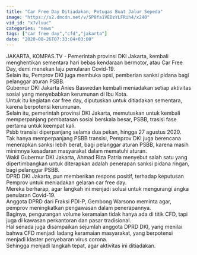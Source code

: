 ```yaml
---
title: "Car Free Day Ditiadakan, Petugas Buat Jalur Sepeda"
image: "https://s2.dmcdn.net/v/SP8fa1VEDzYLFRih4/x240"
vid_id: "x7vluuc"
categories: "news"
tags: ["car free day","cfd","jakarta"]
date: "2020-08-26T07:33:04+03:00"
---
```

JAKARTA, KOMPAS.TV - Pemerintah provinsi DKI Jakarta, kembali menghentikan sementara hari bebas kendaraan bermotor, atau Car Free Day, demi menekan laju penularan Covid-19.    <br>Selain itu, Pemprov DKI juga membuka opsi, pemberian sanksi pidana bagi pelanggar aturan PSBB.   <br>Gubernur DKI Jakarta Anies Baswedan kembali meniadakan setiap aktivitas sosial yang menyebabkan kerumunan di Ibu Kota.   <br>Untuk itu kegiatan car free day, diputuskan untuk ditiadakan sementara, karena berpotensi kerumunan.   <br>Selain itu, pemerintah provinsi DKI Jakarta, memutuskan untuk kembali memperpanjang pembatasan sosial berskala besar, PSBB, trasisi fase pertama untuk keempat kali.    <br>Psbb transisi diperpanjang selama dua pekan, hingga 27 agustus 2020.   <br>Tak hanya memperpanjang PSBB transisi, Pemprov DKI juga berencana menerapkan sanksi lebih berat, bagi pelanggar aturan PSBB, karena masih minimnya kesadaran masyarakat dalam mematuhi aturan.   <br>Wakil Gubernur DKI Jakarta, Ahmad Riza Patria menyebut salah satu yang dipertimbangkan untuk diterapkan adalah penerapan sanksi pidana ringan, bagi pelanggar PSBB.   <br>DPRD DKI Jakarta, pun memberikan respons positif, terhadap keputusan Pemprov untuk meniadakan gelaran car free day.   <br>Mereka berharap, agar langkah ini menjadi solusi untuk mengurangi angka penularan Covid-19.   <br>Anggota DPRD dari Fraksi PDI-P, Gembong Warsono meminta agar, pemprov meningkatkan pengawasan dalam penerapannya.    <br>Baginya, pengurangan volume keramaian tidak hanya ada di titik CFD, tapi juga di kawasan perkantoran dan pasar tradisional.   <br>Hal senada juga disampaikan sejumlah anggota DPRD DKI, yang menilai bahwa CFD menjadi ladang keramaian masyarakat, yang berpotensi menjadi klaster penyebaran virus corona.    <br>Sehingga menjadi langkah tepat, agar aktivitas ini ditiadakan.   <br>
